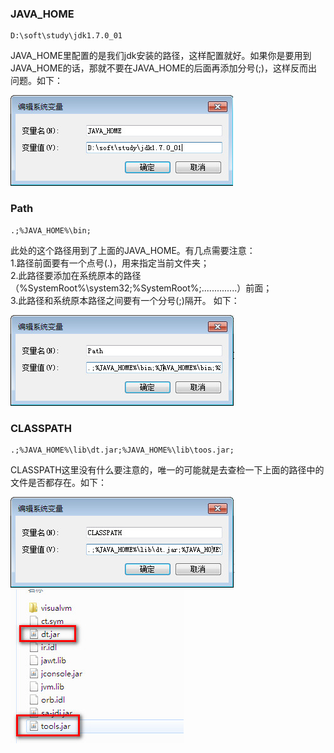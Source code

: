 
### JAVA_HOME
```
D:\soft\study\jdk1.7.0_01
```
JAVA_HOME里配置的是我们jdk安装的路径，这样配置就好。如果你是要用到JAVA_HOME的话，那就不要在JAVA_HOME的后面再添加分号(;)，这样反而出问题。如下：

![](_image/142343432159470.jpg)

### Path
```
.;%JAVA_HOME%\bin;
```
此处的这个路径用到了上面的JAVA_HOME。有几点需要注意：<br/>
1.路径前面要有一个点号(.)，用来指定当前文件夹；<br/>
2.此路径要添加在系统原本的路径（%SystemRoot%\system32;%SystemRoot%;..............）前面；<br/>
3.此路径和系统原本路径之间要有一个分号(;)隔开。
如下：

![](_image/142349200127275.jpg)

### CLASSPATH
```
.;%JAVA_HOME%\lib\dt.jar;%JAVA_HOME%\lib\toos.jar;
```
CLASSPATH这里没有什么要注意的，唯一的可能就是去查检一下上面的路径中的文件是否都存在。如下：

![](_image/142352359818773.jpg)
![](_image/142353418091696.jpg)
